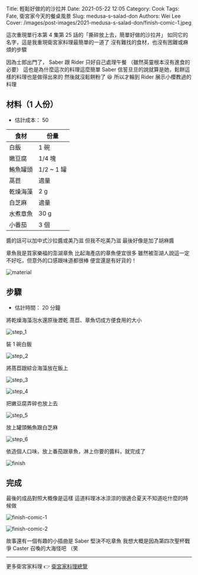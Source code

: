 Title: 輕鬆好做的的沙拉丼
Date: 2021-05-22 12:05
Category: Cook
Tags: Fate, 衛宮家今天的餐桌風景
Slug: medusa-s-salad-don
Authors: Wei Lee
Cover: /images/post-images/2021-medusa-s-salad-don/finish-comic-1.jpeg

這次重現單行本第 4 集第 25 話的「撕碎放上去，簡單好做的沙拉丼」
如同它的名字，這是我重現衛宮家料理最簡單的一道了
沒有難找的食材，也沒有困難或麻煩的步驟

<!--more-->

因為士郎出門了， Saber 跟 Rider 只好自己處理午餐
（雖然英靈根本沒有進食的必要）
這也是為什麼這次的料理這麼簡單
Saber 信誓旦旦的說就算是她，鬆餅這樣的料理也是做得出來的
然後就沒鬆餅粉了 😆
所以才輪到 Rider 展示小櫻教過的料理


## 材料（1 人份）
* 估計成本： 50

| 食材 | 份量 |
| --- | --- |
| 白飯 | 1 碗 |
| 嫩豆腐 | 1/4 塊 |
| 鮪魚罐頭 | 1/2 ~ 1 罐 |
| 萵苣 | 適量 |
| 乾燥海藻 | 2 g |
| 白芝麻 | 適量 |
| 水煮章魚 | 30 g |
| 小番茄 | 3 個 |

醬的話可以加中式沙拉醬或美乃滋
但我不吃美乃滋
最後好像是加了胡麻醬

章魚我是買家樂福的澎湖章魚
比起海產店的章魚便宜很多
雖然被澎湖人說這一定不好吃，但意外的口感跟味道都很棒
便宜還是有好貨的！

![material]({static}/images/post-images/2021-medusa-s-salad-don/material.jpeg)

## 步驟
* 估計時間： 20 分鐘

將乾燥海藻泡水還原後瀝乾
萵苣、章魚切成方便食用的大小

![step_1]({static}/images/post-images/2021-medusa-s-salad-don/step-1.jpeg)

裝 1 碗白飯

![step_2]({static}/images/post-images/2021-medusa-s-salad-don/step-2.jpeg)

將萵苣跟綜合海藻放在飯上

![step_3]({static}/images/post-images/2021-medusa-s-salad-don/step-3.jpeg)

![step_4]({static}/images/post-images/2021-medusa-s-salad-don/step-4.jpeg)

把嫩豆腐弄碎也放上去

![step_5]({static}/images/post-images/2021-medusa-s-salad-don/step-5.jpeg)

放上罐頭鮪魚跟白芝麻

![step_6]({static}/images/post-images/2021-medusa-s-salad-don/step-6.jpeg)

依造個人口味，放上番茄跟章魚，淋上你要的醬料，就完成了

![finish]({static}/images/post-images/2021-medusa-s-salad-don/finish.jpeg)

## 完成

最後的成品對照大概像是這樣
這道料理冰冰涼涼的很適合夏天不知道吃什麼的時候做

![finish-comic-1]({static}/images/post-images/2021-medusa-s-salad-don/finish-comic-1.jpeg)

![finish-comic-2]({static}/images/post-images/2021-medusa-s-salad-don/finish-comic-2.jpeg)

故事還有一個有趣的小插曲是 Saber 堅決不吃章魚
我想大概是因為第四次聖杯戰爭 Caster 召喚的大海怪吧 （笑

---

更多衛宮家料理 👉 [衛宮家料理總覽]({filename}/pages/emiya-toc.md)
